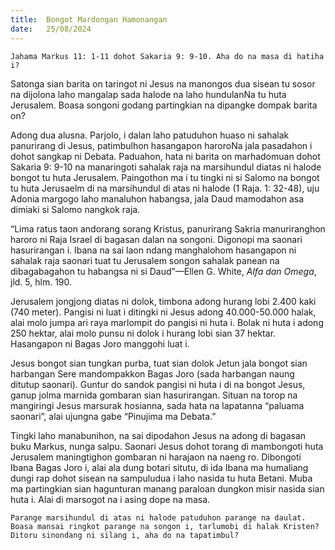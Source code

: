 ```yaml
---
title:  Bongot Mardongan Hamonangan
date:   25/08/2024
---
```


`Jahama Markus 11: 1-11 dohot Sakaria 9: 9-10. Aha do na masa di hatiha i?`

Satonga sian barita on taringot ni Jesus na manongos dua sisean tu sosor na dijolona laho mangalap sada halode na laho hundulanNa tu huta Jerusalem. Boasa songoni godang partingkian na dipangke dompak barita on?

Adong dua alusna. Parjolo, i dalan laho patuduhon huaso ni sahalak panurirang di Jesus, patimbulhon hasangapon haroroNa jala pasadahon i dohot sangkap ni Debata. Paduahon, hata ni barita on marhadomuan dohot Sakaria 9: 9-10 na manaringoti sahalak raja na marsihundul diatas ni halode bongot tu huta Jerusalem. Paingothon ma i tu tingki ni si Salomo na bongot tu huta Jerusaelm di na marsihundul di atas ni halode (1 Raja. 1: 32-48), uju Adonia margogo laho manaluhon habangsa, jala Daud mamodahon asa dimiaki si Salomo nangkok raja.

“Lima ratus taon andorang sorang Kristus, panurirang Sakria manuriranghon haroro ni Raja Israel di bagasan dalan na songoni. Digonopi ma saonari hasurirangan i. Ibana na sai laon ndang manghalohom hasangapon ni sahalak raja saonari tuat tu Jerusalem songon sahalak panean na dibagabagahon tu habangsa ni si Daud”—Ellen G. White, _Alfa dan Omega_, jld. 5, hlm. 190.

Jerusalem jongjong diatas ni dolok, timbona adong hurang lobi 2.400 kaki (740 meter). Pangisi ni luat i ditingki ni Jesus adong 40.000-50.000 halak, alai molo jumpa ari raya marlompit do pangisi ni huta i. Bolak ni huta i adong 250 hektar, alai molo punsu ni dolok i hurang lobi sian 37 hektar. Hasangapon ni Bagas Joro manggohi luat i.

Jesus bongot sian tungkan purba, tuat sian dolok Jetun jala bongot sian harbangan Sere mandompakkon Bagas Joro (sada harbangan naung ditutup saonari). Guntur do sandok pangisi ni huta i di na bongot Jesus, ganup jolma marnida gombaran sian hasurirangan. Situan na torop na mangiringi Jesus marsurak hosianna, sada hata na lapatanna “paluama saonari”, alai ujungna gabe “Pinujima ma Debata.”

Tingki laho manabunihon, na sai dipodahon Jesus na adong di bagasan buku Markus, nunga salpu. Saonari Jesus dohot torang di mambongoti huta Jerusalem maningtighon gombaran ni harajaon na naeng ro. Dibongoti Ibana Bagas Joro i, alai ala dung botari situtu, di ida Ibana ma humaliang dungi rap dohot sisean na sampuludua i laho nasida tu huta Betani. Muba ma partingkian sian hagunturan manang paraloan dungkon misir nasida sian huta i. Alai di marsogot na i asing dope na masa.

`Parange marsihundul di atas ni halode patuduhon parange na daulat. Boasa mansai ringkot parange na songon i, tarlumobi di halak Kristen? Ditoru sinondang ni silang i, aha do na tapatimbul?`